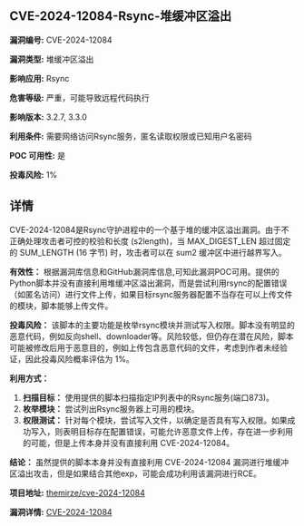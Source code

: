 ## CVE-2024-12084-Rsync-堆缓冲区溢出

**漏洞编号:** CVE-2024-12084

**漏洞类型:** 堆缓冲区溢出

**影响应用:** Rsync

**危害等级:** 严重，可能导致远程代码执行

**影响版本:** 3.2.7, 3.3.0

**利用条件:** 需要网络访问Rsync服务，匿名读取权限或已知用户名密码

**POC 可用性:** 是

**投毒风险:** 1%

## 详情

CVE-2024-12084是Rsync守护进程中的一个基于堆的缓冲区溢出漏洞。由于不正确处理攻击者可控的校验和长度 (s2length)，当 MAX_DIGEST_LEN 超过固定的 SUM_LENGTH (16 字节) 时，攻击者可以在 sum2 缓冲区中进行越界写入。

**有效性：**
根据漏洞库信息和GitHub漏洞库信息,可知此漏洞POC可用。提供的Python脚本并没有直接利用堆缓冲区溢出漏洞，而是尝试利用rsync的配置错误（如匿名访问）进行文件上传，如果目标rsync服务器配置不当存在可以上传文件的模块，脚本能够上传文件。

**投毒风险：**
该脚本的主要功能是枚举rsync模块并测试写入权限。脚本没有明显的恶意代码，例如反向shell、downloader等。风险较低，但仍存在潜在风险，脚本可能被修改后用于恶意目的，例如上传包含恶意代码的文件，考虑到作者未经验证，因此投毒风险概率评估为 1%。

**利用方式：**
1.  **扫描目标：** 使用提供的脚本扫描指定IP列表中的Rsync服务(端口873)。
2.  **枚举模块：**  尝试列出Rsync服务器上可用的模块。
3.  **权限测试：**  针对每个模块，尝试写入文件，以确定是否具有写入权限。如果成功写入，则表明目标存在配置错误，可能允许恶意文件上传，存在进一步利用的可能，但是上传本身并没有直接利用 CVE-2024-12084。

**结论：**
虽然提供的脚本本身并没有直接利用 CVE-2024-12084 漏洞进行堆缓冲区溢出攻击，但是如果结合其他exp，可能会成功利用该漏洞进行RCE。

**项目地址:** [themirze/cve-2024-12084](https://github.com/themirze/cve-2024-12084)

**漏洞详情:** [CVE-2024-12084](https://nvd.nist.gov/vuln/detail/CVE-2024-12084)